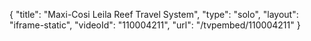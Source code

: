 {
    "title": "Maxi-Cosi Leila Reef Travel System",
    "type": "solo",
    "layout": "iframe-static",
    "videoId": "110004211",
    "url": "\/tvpembed\/110004211"
}